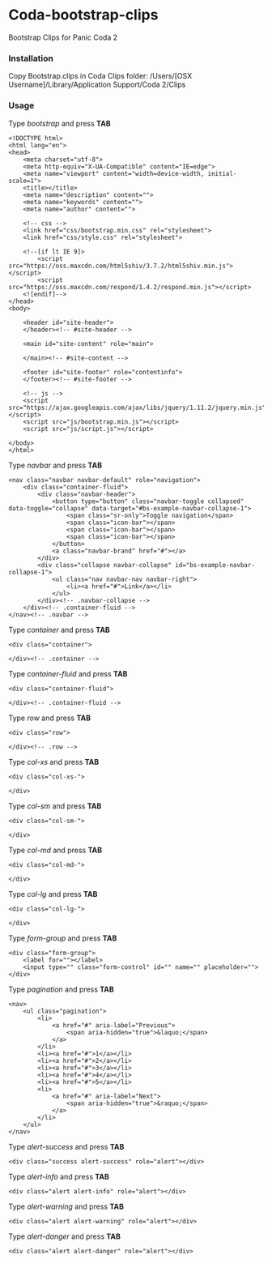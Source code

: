 # Coda-bootstrap-clips
Bootstrap Clips for Panic Coda 2

### Installation
Copy Bootstrap.clips in Coda Clips folder:
/Users/[OSX Username]/Library/Application Support/Coda 2/Clips

### Usage
Type *bootstrap* and press **TAB**
```
<!DOCTYPE html>
<html lang="en">
<head>
	<meta charset="utf-8">
	<meta http-equiv="X-UA-Compatible" content="IE=edge">
	<meta name="viewport" content="width=device-width, initial-scale=1">
	<title></title>
	<meta name="description" content="">
	<meta name="keywords" content="">
	<meta name="author" content="">

	<!-- css -->
	<link href="css/bootstrap.min.css" rel="stylesheet">
	<link href="css/style.css" rel="stylesheet">

	<!--[if lt IE 9]>
		<script src="https://oss.maxcdn.com/html5shiv/3.7.2/html5shiv.min.js"></script>
		<script src="https://oss.maxcdn.com/respond/1.4.2/respond.min.js"></script>
	<![endif]-->
</head>
<body>

	<header id="site-header">
	</header><!-- #site-header -->

	<main id="site-content" role="main">
		
	</main><!-- #site-content -->

	<footer id="site-footer" role="contentinfo">
	</footer><!-- #site-footer -->

	<!-- js -->
	<script src="https://ajax.googleapis.com/ajax/libs/jquery/1.11.2/jquery.min.js"></script>
	<script src="js/bootstrap.min.js"></script>
	<script src="js/script.js"></script>

</body>
</html>
```

Type *navbar* and press **TAB**
```
<nav class="navbar navbar-default" role="navigation">
	<div class="container-fluid">
		<div class="navbar-header">
			<button type="button" class="navbar-toggle collapsed" data-toggle="collapse" data-target="#bs-example-navbar-collapse-1">
				<span class="sr-only">Toggle navigation</span>
				<span class="icon-bar"></span>
				<span class="icon-bar"></span>
				<span class="icon-bar"></span>
			</button>
			<a class="navbar-brand" href="#"></a>
		</div>
		<div class="collapse navbar-collapse" id="bs-example-navbar-collapse-1">
			<ul class="nav navbar-nav navbar-right">
				<li><a href="#">Link</a></li>
			</ul>
		</div><!-- .navbar-collapse -->
	</div><!-- .container-fluid -->
</nav><!-- .navbar -->
```

Type *container* and press **TAB**
```
<div class="container">
	
</div><!-- .container -->
```

Type *container-fluid* and press **TAB**
```
<div class="container-fluid">
	
</div><!-- .container-fluid -->
```

Type *row* and press **TAB**
```
<div class="row">
	
</div><!-- .row -->
```

Type *col-xs* and press **TAB**
```
<div class="col-xs-">
	
</div>
```

Type *col-sm* and press **TAB**
```
<div class="col-sm-">
	
</div>
```

Type *col-md* and press **TAB**
```
<div class="col-md-">
	
</div>
```

Type *col-lg* and press **TAB**
```
<div class="col-lg-">
	
</div>
```

Type *form-group* and press **TAB**
```
<div class="form-group">
	<label for=""></label>
	<input type="" class="form-control" id="" name="" placeholder="">
</div>
```

Type *pagination* and press **TAB**
```
<nav>
	<ul class="pagination">
		<li>
			<a href="#" aria-label="Previous">
				<span aria-hidden="true">&laquo;</span>
			</a>
		</li>
		<li><a href="#">1</a></li>
		<li><a href="#">2</a></li>
		<li><a href="#">3</a></li>
		<li><a href="#">4</a></li>
		<li><a href="#">5</a></li>
		<li>
			<a href="#" aria-label="Next">
				<span aria-hidden="true">&raquo;</span>
			</a>
		</li>
	</ul>
</nav>
```

Type *alert-success* and press **TAB**
```
<div class="success alert-success" role="alert"></div>
```

Type *alert-info* and press **TAB**
```
<div class="alert alert-info" role="alert"></div>
```

Type *alert-warning* and press **TAB**
```
<div class="alert alert-warning" role="alert"></div>
```

Type *alert-danger* and press **TAB**
```
<div class="alert alert-danger" role="alert"></div>
```

